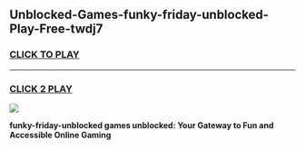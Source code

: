 
## Unblocked-Games-funky-friday-unblocked-Play-Free-twdj7
<h3>
<a href="https://premium76.site?title=funky-friday-unblocked&ref=23A">CLICK TO PLAY</a></h3>
<hr>

<h3>
<a href="https://premium76.site?title=funky-friday-unblocked&ref=23A">CLICK 2 PLAY</a>
  
</h3>

<a href="https://premium76.site?title=funky-friday-unblocked&ref=23A"><img src="https://clearcache.store/games.png"></a>


**funky-friday-unblocked games unblocked: Your Gateway to Fun and Accessible Online Gaming**
